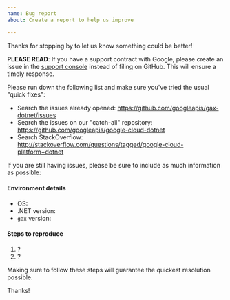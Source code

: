 ```yaml
---
name: Bug report
about: Create a report to help us improve

---
```


Thanks for stopping by to let us know something could be better!

**PLEASE READ**: If you have a support contract with Google, please create an issue in the [support console](https://cloud.google.com/support/) instead of filing on GitHub. This will ensure a timely response.

Please run down the following list and make sure you've tried the usual "quick fixes":

  - Search the issues already opened: https://github.com/googleapis/gax-dotnet/issues
  - Search the issues on our "catch-all" repository: https://github.com/googleapis/google-cloud-dotnet
  - Search StackOverflow: http://stackoverflow.com/questions/tagged/google-cloud-platform+dotnet

If you are still having issues, please be sure to include as much information as possible:

#### Environment details

  - OS:
  - .NET version:
  - `gax` version:

#### Steps to reproduce

  1. ?
  2. ?

Making sure to follow these steps will guarantee the quickest resolution possible.

Thanks!
